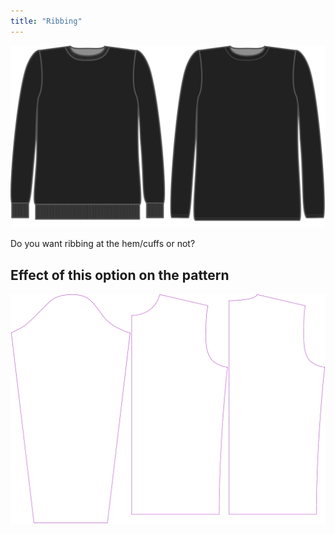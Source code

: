 ```yaml
---
title: "Ribbing"
---
```


![Ribbing](ribbing.svg)

Do you want ribbing at the hem/cuffs or not?

## Effect of this option on the pattern

![This image shows the effect of this option by superimposing several variants that have a different value for this option](sven_ribbing_sample.svg "Effect of this option on the pattern")
